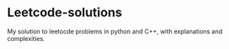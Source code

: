 # Leetcode-solutions
My solution to leetocde problems in python and C++, with explanations and complexities. 
